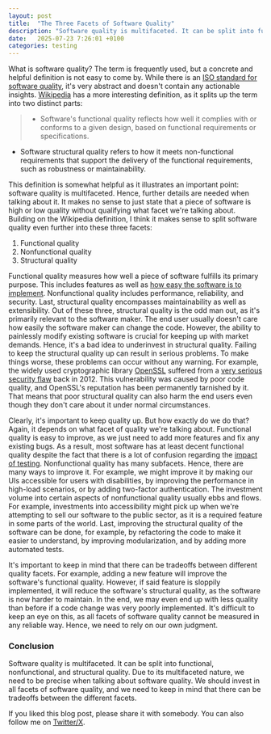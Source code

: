 ```yaml
---
layout: post
title:  "The Three Facets of Software Quality"
description: "Software quality is multifaceted. It can be split into functional, nonfunctional and structural quality. We should invest in all facets."
date:   2025-07-23 7:26:01 +0100
categories: testing
---
```

What is software quality? The term is frequently used, but a concrete and helpful definition is not easy to come by. While there is an [ISO standard for software quality](https://www.iso.org/standard/78175.html), it's very abstract and doesn't contain any actionable insights. [Wikipedia](https://en.wikipedia.org/wiki/Software_quality) has a more interesting definition, as it splits up the term into two distinct parts:
>- Software's functional quality reflects how well it complies with or conforms to a given design, based on functional requirements or specifications.
- Software structural quality refers to how it meets non-functional requirements that support the delivery of the functional requirements, such as robustness or maintainability.

This definition is somewhat helpful as it illustrates an important point: software quality is multifaceted. Hence, further details are needed when talking about it. It makes no sense to just state that a piece of software is high or low quality without qualifying what facet we're talking about. Building on the Wikipedia definition, I think it makes sense to split software quality even further into these three facets:
1. Functional quality
2. Nonfunctional quality
3. Structural quality

Functional quality measures how well a piece of software fulfills its primary purpose. This includes features as well as [how easy the software is to implement](https://thinkingsideways.net/product/design/easy-implementations.html). Nonfunctional quality includes performance, reliability, and security. Last, structural quality encompasses maintainability as well as extensibility. Out of these three, structural quality is the odd man out, as it's primarily relevant to the software maker. The end user usually doesn't care how easily the software maker can change the code. However, the ability to painlessly modify existing software is crucial for keeping up with market demands. Hence, it's a bad idea to underinvest in structural quality. Failing to keep the structural quality up can result in serious problems. To make things worse, these problems can occur without any warning. For example, the widely used cryptographic library [OpenSSL](https://en.wikipedia.org/wiki/OpenSSL) suffered from a [very serious security flaw](https://en.wikipedia.org/wiki/Heartbleed) back in 2012. This vulnerability was caused by poor code quality, and OpenSSL's reputation has been permanently tarnished by it. That means that poor structural quality can also harm the end users even though they don't care about it under normal circumstances. 

Clearly, it's important to keep quality up. But how exactly do we do that? Again, it depends on what facet of quality we're talking about. Functional quality is easy to improve, as we just need to add more features and fix any existing bugs. As a result, most software has at least decent functional quality despite the fact that there is a lot of confusion regarding the [impact of testing](https://thinkingsideways.net/testing/testing-vs-quality.html). Nonfunctional quality has many subfacets. Hence, there are many ways to improve it. For example, we might improve it by making our UIs accessible for users with disabilities, by improving the performance in high-load scenarios, or by adding two-factor authentication. The investment volume into certain aspects of nonfunctional quality usually ebbs and flows. For example, investments into accessibility might pick up when we're attempting to sell our software to the public sector, as it is a required feature in some parts of the world. Last, improving the structural quality of the software can be done, for example, by refactoring the code to make it easier to understand, by improving modularization, and by adding more automated tests.

It's important to keep in mind that there can be tradeoffs between different quality facets. For example, adding a new feature will improve the software's functional quality. However, if said feature is sloppily implemented, it will reduce the software's structural quality, as the software is now harder to maintain. In the end, we may even end up with less quality than before if a code change was very poorly implemented. It's difficult to keep an eye on this, as all facets of software quality cannot be measured in any reliable way. Hence, we need to rely on our own judgment.

### Conclusion
Software quality is multifaceted. It can be split into functional, nonfunctional, and structural quality. Due to its multifaceted nature, we need to be precise when talking about software quality. We should invest in all facets of software quality, and we need to keep in mind that there can be tradeoffs between the different facets.

If you liked this blog post, please share it with somebody. You can also follow me on [Twitter/X](https://twitter.com/fxr256).